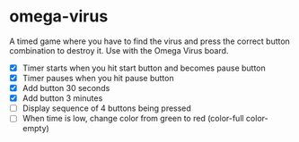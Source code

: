 # omega-virus

A timed game where you have to find the virus and press the correct button combination to destroy it. Use with the Omega Virus board.

* [x] Timer starts when you hit start button and becomes pause button
* [x] Timer pauses when you hit pause button
* [x] Add button 30 seconds
* [x] Add button 3 minutes
* [ ] Display sequence of 4 buttons being pressed
* [ ] When time is low, change color from green to red (color-full color-empty)
